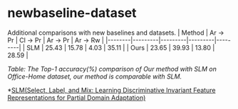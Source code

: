 # newbaseline-dataset
Additional comparisons with new baselines and datasets.
| Method | Ar → Pr | Cl → Pr | Ar → Pr | Ar → Rw |
|--------|---------|---------|---------|---------|
| SLM    | 25.43   | 15.78   | 4.03    | 35.11   |
| Ours   | 23.65   | 39.93   | 13.80   | 28.59   |

*Table: The Top-1 accuracy(%) comparison of Our method with SLM on Office-Home dataset, our method is comparable with SLM.*

*[SLM(Select, Label, and Mix: Learning Discriminative Invariant Feature
Representations for Partial Domain Adaptation)](https://openaccess.thecvf.com/content/WACV2023/papers/Sahoo_Select_Label_and_Mix_Learning_Discriminative_Invariant_Feature_Representations_for_WACV_2023_paper.pdf)
